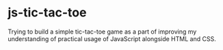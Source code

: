 # js-tic-tac-toe
 Trying to build a simple tic-tac-toe game as a part of improving my understanding of practical usage of JavaScript alongside HTML and CSS.
